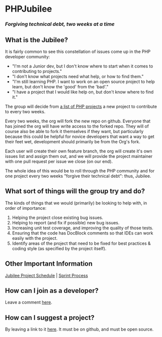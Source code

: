 # PHPJubilee

### *Forgiving technical debt, two weeks at a time*

## What is the Jubilee?

It is fairly common to see this constellation of issues come up in the PHP developer community:

- "I'm not a Junior dev, but I don't know where to start when it comes to contributing to projects."
- "I don't know what projects need what help, or how to find them."
- "I'm still learning PHP. I want to work on an open source project to help learn, but don't know the 'good' from the 'bad'."
- "I have a project that I would like help on, but don't know where to find it."

The group will decide from [a list of PHP projects](https://github.com/PHPJubilee/Project/issues/1) a new project to contribute to every two weeks.

Every two weeks, the org will fork the new repo on github. Everyone that has joined the org will have write access to the forked repo. They will of course also be able to fork it themselves if they want, but particularly because this could be helpful for novice developers that want a way to get their feet wet, development should primarily be from the Org's fork.

Each user will create their own feature branch, the org will create it's own issues list and assign them out, and we will provide the project maintainer with one pull request per issue we close (on our end).

The whole idea of this would be to roll through the PHP community and for one project every two weeks "forgive their technical debt": thus, Jubilee.

## What sort of things will the group try and do?

The kinds of things that we would (primarily) be looking to help with, in order of importance:

1. Helping the project close existing bug issues.
2. Helping to report (and fix if possible) new bug issues.
3. Increasing unit test coverage, and improving the quality of those tests.
4. Ensuring that the code has DocBlock comments so that IDEs can work easily with the project.
5. Identify areas of the project that need to be fixed for best practices & coding style (as specified by the project itself).

## Other Important Information

[Jubilee Project Schedule](SCHEDULE.md) | [Sprint Process](SPRINT.md)

## How can I join as a developer?

Leave a comment [here](https://github.com/PHPJubilee/Project/issues/2).

## How can I suggest a project?

By leaving a link to it [here](https://github.com/PHPJubilee/Project/issues/1). It must be on github, and must be open source.
